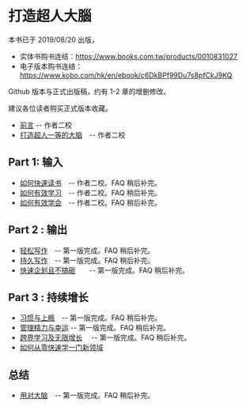 # 打造超人大腦

本书已于 2019/08/20 出版，

* 实体书购书连结：https://www.books.com.tw/products/0010831027
* 电子版本购书连结：https://www.kobo.com/hk/en/ebook/c6DkBPf99Du7s8pfCkJ9KQ

Github 版本与正式出版稿，约有 1-2 章的增删修改。

建议各位读者购买正式版本收藏。

* [前言](00.md) -- 作者二校
* [打造超人一等的大脑](01.md)　-- 作者二校

## Part 1: 输入

* [如何快速读书](02.md)　-- 作者二校。FAQ 稍后补完。
* [如何有效学习](03.md)　-- 作者二校。FAQ 稍后补完。
* [如何有效学会](04.md)　-- 作者二校。FAQ 稍后补完。

## Part 2 : 输出

* [轻松写作](05.md)　-- 第一版完成。FAQ 稍后补完。
* [持久写作](06.md)　-- 第一版完成。FAQ 稍后补完。
* [快速企划且不搞砸](07.md)　　-- 第一版完成。FAQ 稍后补完。

## Part 3 : 持续增长

* [习惯与上瘾](08.md)　-- 第一版完成。FAQ 稍后补完。
* [管理精力与幸运](09.md) -- 第一版完成。FAQ 稍后补完。
* [跨界学习及无限增长](10.md)　 -- 第一版完成。FAQ 稍后补完。
* [如何从零快速学一门新领域](11.md)
## 总结

* [用对大脑](12.md)　-- 第一版完成。FAQ 稍后补完。
